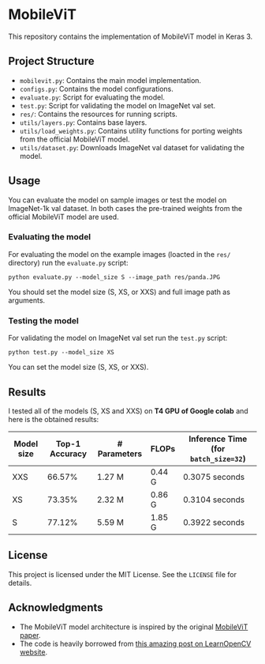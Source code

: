 # MobileViT
This repository contains the implementation of MobileViT model in Keras 3.

## Project Structure
- `mobilevit.py`: Contains the main model implementation.
- `configs.py`: Contains the model configurations.
- `evaluate.py`: Script for evaluating the model.
- `test.py`: Script for validating the model on ImageNet val set.
- `res/`: Contains the resources for running scripts.
- `utils/layers.py`: Contains base layers.
- `utils/load_weights.py`: Contains utility functions for porting weights from the official MobileViT model.
- `utils/dataset.py`: Downloads ImageNet val dataset for validating the model.

## Usage
You can evaluate the model on sample images or test the model on ImageNet-1k val dataset.
In both cases the pre-trained weights from the official MobileViT model are used.

### Evaluating the model
For evaluating the model on the example images (loacted in the `res/` directory) run the `evaluate.py` script:
```
python evaluate.py --model_size S --image_path res/panda.JPG
```
You should set the model size (S, XS, or XXS) and full image path as arguments.

### Testing the model
For validating the model on ImageNet val set run the `test.py` script:
```
python test.py --model_size XS
```
You can set the model size (S, XS, or XXS).

## Results
I tested all of the models (S, XS and XXS) on **T4 GPU of Google colab** and here is the obtained results:

| Model size | Top-1 Accuracy | # Parameters | FLOPs | Inference Time (for `batch_size=32`) |
| ------------- | ------------- | ------------- | ------------- | ------------- |
| XXS | 66.57% | 1.27 M | 0.44 G | 0.3075 seconds |
| XS | 73.35% | 2.32 M | 0.86 G | 0.3104 seconds |
| S | 77.12% | 5.59 M | 1.85 G | 0.3922 seconds |

## License
This project is licensed under the MIT License. See the `LICENSE` file for details.

## Acknowledgments
- The MobileViT model architecture is inspired by the original [MobileViT paper](https://arxiv.org/abs/2110.02178).
- The code is heavily borrowed from [this amazing post on LearnOpenCV website](https://learnopencv.com/mobilevit-keras-3/).
